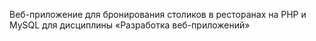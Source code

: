 Веб-приложение для бронирования столиков в ресторанах на PHP и MySQL для дисциплины «Разработка веб-приложений»